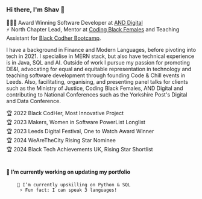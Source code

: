 ### Hi there, I'm Shav 👋 

👩🏾‍💻 Award Winning Software Developer at [AND Digital](https://www.and.digital) <br />
⚡ North Chapter Lead, Mentor at [Coding Black Females](https://codingblackfemales.com/) and Teaching Assistant for [Black Codher Bootcamp](https://blackcodher.com/). 

I have a background in Finance and Modern Languages, before pivoting into tech in 2021. I specialise in MERN stack, but also have technical experience is in Java, SQL and AI. Outside of work I pursue my passion for promoting DE&I, advocating for equal and equitable representation in technology and teaching software development through founding Code & Chill events in Leeds. Also, facilitating, organising, and presenting panel talks for clients such as the Ministry of Justice, Coding Black Females, AND Digital and contributing to National Conferences such as the Yorkshire Post's Digital and Data Conference.

🏆 2022 Black CodHer, Most Innovative Project <br/>
🏆 2023 Makers, Women in Software PowerList Longlist <br/>
🏆 2023 Leeds Digital Festival, One to Watch Award Winner <br/>
🏆 2024 WeAreTheCity Rising Star Nominee <br/>
🏆 2024 Black Tech Achievements UK, Rising Star Shortlist
<br /> <br />
#### 🔭 I’m currently working on updating my portfolio 
        🌱 I’m currently upskilling on Python & SQL
         ⚡️ Fun fact: I can speak 3 languages!

<!--
**sxpydo/sxpydo** is a ✨ _special_ ✨ repository because its `README.md` (this file) appears on your GitHub profile.

Here are some ideas to get you started:

- 🔭 I’m currently working on ...
- 🌱 I’m currently learning ...
- 👯 I’m looking to collaborate on ...
- 🤔 I’m looking for help with ...
- 💬 Ask me about ...
- 📫 How to reach me: ...
- 😄 Pronouns: ...
- ⚡ Fun fact: ...
-->
